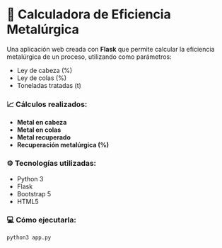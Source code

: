 # 🧪 Calculadora de Eficiencia Metalúrgica

Una aplicación web creada con **Flask** que permite calcular la eficiencia metalúrgica de un proceso, utilizando como parámetros:

- Ley de cabeza (%)
- Ley de colas (%)
- Toneladas tratadas (t)

### 📈 Cálculos realizados:

- **Metal en cabeza**
- **Metal en colas**
- **Metal recuperado**
- **Recuperación metalúrgica (%)**

### ⚙️ Tecnologías utilizadas:

- Python 3
- Flask
- Bootstrap 5
- HTML5

### 💻 Cómo ejecutarla:

```bash
python3 app.py
